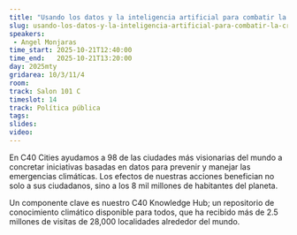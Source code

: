 ```yaml
---
title: "Usando los datos y la inteligencia artificial para combatir la crisis climática"
slug: usando-los-datos-y-la-inteligencia-artificial-para-combatir-la-crisis-climatica
speakers:
 - Angel Monjaras
time_start: 2025-10-21T12:40:00
time_end:   2025-10-21T13:20:00
day: 2025mty
gridarea: 10/3/11/4
room: 
track: Salon 101 C
timeslot: 14
track: Política pública
tags:
slides: 
video: 
---
```


En C40 Cities ayudamos a 98 de las ciudades más visionarias del mundo a concretar iniciativas basadas en datos para prevenir y manejar las emergencias climáticas. Los efectos de nuestras acciones benefician no solo a sus ciudadanos, sino a los 8 mil millones de habitantes del planeta.

Un componente clave es nuestro C40 Knowledge Hub; un repositorio de conocimiento climático disponible para todos, que ha recibido más de 2.5 millones de visitas de 28,000 localidades alrededor del mundo.